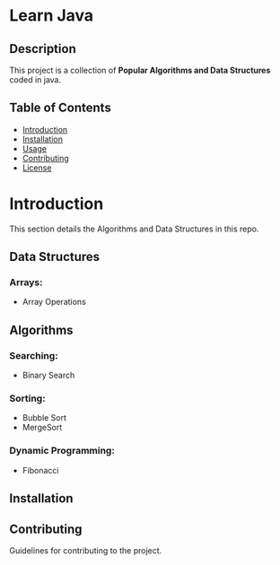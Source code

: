 # Learn Java

## Description
This project is a collection of **Popular Algorithms and Data Structures** coded in java. 

## Table of Contents
- [Introduction](#introduction)
- [Installation](#installation)
- [Usage](#usage)
- [Contributing](#contributing)
- [License](#license)

# Introduction
This section details the Algorithms and Data Structures in this repo.
## Data Structures
### Arrays:
- Array Operations

## Algorithms
### Searching:
- Binary Search
### Sorting:
- Bubble Sort
- MergeSort
### Dynamic Programming:
- Fibonacci

## Installation


## Contributing
Guidelines for contributing to the project.
